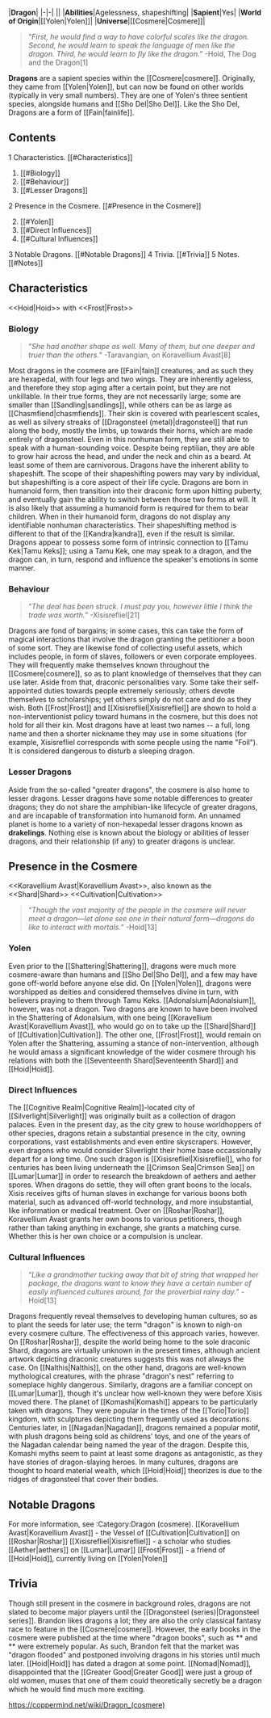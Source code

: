 |**Dragon**|
|-|-|
||
|**Abilities**|Agelessness, shapeshifting|
|**Sapient**|Yes|
|**World of Origin**|[[Yolen\|Yolen]]|
|**Universe**|[[Cosmere\|Cosmere]]|

>“*First, he would find a way to have colorful scales like the dragon. Second, he would learn to speak the language of men like the dragon. Third, he would learn to fly like the dragon.*”
\-Hoid, The Dog and the Dragon[1]


**Dragons** are a sapient species within the [[Cosmere\|cosmere]]. Originally, they came from [[Yolen\|Yolen]], but can now be found on other worlds (typically in very small numbers). They are one of Yolen's three sentient species, alongside humans and [[Sho Del\|Sho Del]]. Like the Sho Del, Dragons are a form of [[Fain\|fainlife]].

## Contents

1 Characteristics. [[#Characteristics]] 

1. [[#Biology]] 
1. [[#Behaviour]] 
1. [[#Lesser Dragons]] 


2 Presence in the Cosmere. [[#Presence in the Cosmere]] 

2. [[#Yolen]] 
2. [[#Direct Influences]] 
2. [[#Cultural Influences]] 


3 Notable Dragons. [[#Notable Dragons]] 
4 Trivia. [[#Trivia]] 
5 Notes. [[#Notes]] 


## Characteristics
  <<Hoid\|Hoid>> with <<Frost\|Frost>>
### Biology
>“*She had another shape as well. Many of them, but one deeper and truer than the others.*”
\-Taravangian, on Koravellium Avast[8]


Most dragons in the cosmere are [[Fain\|fain]] creatures, and as such they are hexapedal, with four legs and two wings. They are inherently ageless, and therefore they stop aging after a certain point, but they are not unkillable. In their true forms, they are not necessarily large; some are smaller than [[Sandling\|sandlings]], while others can be as large as [[Chasmfiend\|chasmfiends]]. Their skin is covered with pearlescent scales, as well as silvery streaks of [[Dragonsteel (metal)\|dragonsteel]] that run along the body, mostly the limbs, up towards their horns, which are made entirely of dragonsteel. Even in this nonhuman form, they are still able to speak with a human-sounding voice. Despite being reptilian, they are able to grow hair across the head, and under the neck and chin as a beard. At least some of them are carnivorous.
Dragons have the inherent ability to shapeshift. The scope of their shapeshifting powers may vary by individual, but shapeshifting is a core aspect of their life cycle. Dragons are born in humanoid form, then transition into their draconic form upon hitting puberty, and eventually gain the ability to switch between those two forms at will. It is also likely that assuming a humanoid form is required for them to bear children. When in their humanoid form, dragons do not display any identifiable nonhuman characteristics. Their shapeshifting method is different to that of the [[Kandra\|kandra]], even if the result is similar.
Dragons appear to possess some form of intrinsic connection to [[Tamu Kek\|Tamu Keks]]; using a Tamu Kek, one may speak to a dragon, and the dragon can, in turn, respond and influence the speaker's emotions in some manner.

### Behaviour
>“*The deal has been struck. I must pay you, however little I think the trade was worth.*”
\-Xisisrefliel[21]


Dragons are fond of bargains; in some cases, this can take the form of magical interactions that involve the dragon granting the petitioner a boon of some sort. They are likewise fond of collecting useful assets, which includes people, in form of slaves, followers or even corporate employees. They will frequently make themselves known throughout the [[Cosmere\|cosmere]], so as to plant knowledge of themselves that they can use later.
Aside from that, draconic personalities vary. Some take their self-appointed duties towards people extremely seriously; others devote themselves to scholarships; yet others simply do not care and do as they wish. Both [[Frost\|Frost]] and [[Xisisrefliel\|Xisisrefliel]] are shown to hold a non-interventionist policy toward humans in the cosmere, but this does not hold for all their kin.
Most dragons have at least two names -- a full, long name and then a shorter nickname they may use in some situations (for example, Xisisrefliel corresponds with some people using the name "Foil").
It is considered dangerous to disturb a sleeping dragon.

### Lesser Dragons
Aside from the so-called "greater dragons", the cosmere is also home to lesser dragons. Lesser dragons have some notable differences to greater dragons; they do not share the amphibian-like lifecycle of greater dragons, and are incapable of transformation into humanoid form. An unnamed planet is home to a variety of non-hexapedal lesser dragons known as **drakelings**. Nothing else is known about the biology or abilities of lesser dragons, and their relationship (if any) to greater dragons is unclear.

## Presence in the Cosmere
  <<Koravellium Avast\|Koravellium Avast>>, also known as the <<Shard\|Shard>> <<Cultivation\|Cultivation>>
>“*Though the vast majority of the people in the cosmere will never meet a dragon—let alone see one in their natural form—dragons do like to interact with mortals.*”
\-Hoid[13]


### Yolen
Even prior to the [[Shattering\|Shattering]], dragons were much more cosmere-aware than humans and [[Sho Del\|Sho Del]], and a few may have gone off-world before anyone else did. On [[Yolen\|Yolen]], dragons were worshipped as deities and considered themselves divine in turn, with believers praying to them through Tamu Keks. [[Adonalsium\|Adonalsium]], however, was not a dragon.
Two dragons are known to have been involved in the Shattering of Adonalsium, with one being [[Koravellium Avast\|Koravellium Avast]], who would go on to take up the [[Shard\|Shard]] of [[Cultivation\|Cultivation]]. The other one, [[Frost\|Frost]], would remain on Yolen after the Shattering, assuming a stance of non-intervention, although he would amass a significant knowledge of the wider cosmere through his relations with both the [[Seventeenth Shard\|Seventeenth Shard]] and [[Hoid\|Hoid]].

### Direct Influences
The [[Cognitive Realm\|Cognitive Realm]]-located city of [[Silverlight\|Silverlight]] was originally built as a collection of dragon palaces. Even in the present day, as the city grew to house worldhoppers of other species, dragons retain a substantial presence in the city, owning corporations, vast establishments and even entire skyscrapers. However, even dragons who would consider Silverlight their home base occassionally depart for a long time. One such dragon is [[Xisisrefliel\|Xisisrefliel]], who for centuries has been living underneath the [[Crimson Sea\|Crimson Sea]] on [[Lumar\|Lumar]] in order to research the breakdown of aethers and aether spores.
When dragons do settle, they will often grant boons to the locals. Xisis receives gifts of human slaves in exchange for various boons both material, such as advanced off-world technology, and more insubstantial, like information or medical treatment. Over on [[Roshar\|Roshar]], Koravellium Avast grants her own boons to various petitioners, though rather than taking anything in exchange, she grants a matching curse. Whether this is her own choice or a compulsion is unclear.

### Cultural Influences
>“*Like a grandmother tucking away that bit of string that wrapped her package, the dragons want to know they have a certain number of easily influenced cultures around, for the proverbial rainy day.*”
\-Hoid[13]


Dragons frequently reveal themselves to developing human cultures, so as to plant the seeds for later use; the term "dragon" is known to nigh-on every cosmere culture. The effectiveness of this approach varies, however. On [[Roshar\|Roshar]], despite the world being home to the sole draconic Shard, dragons are virtually unknown in the present times, although ancient artwork depicting draconic creatures suggests this was not always the case. On [[Nalthis\|Nalthis]], on the other hand, dragons are well-known mythological creatures, with the phrase "dragon's nest" referring to someplace highly dangerous. Similarly, dragons are a familiar concept on [[Lumar\|Lumar]], though it's unclear how well-known they were before Xisis moved there.
The planet of [[Komashi\|Komashi]] appears to be particularly taken with dragons. They were popular in the times of the [[Torio\|Torio]] kingdom, with sculptures depicting them frequently used as decorations. Centuries later, in [[Nagadan\|Nagadan]], dragons remained a popular motif, with plush dragons being sold as childrens' toys, and one of the years of the Nagadan calendar being named the year of the dragon. Despite this, Komashi myths seem to paint at least some dragons as antagonistic, as they have stories of dragon-slaying heroes.
In many cultures, dragons are thought to hoard material wealth, which [[Hoid\|Hoid]] theorizes is due to the ridges of dragonsteel that cover their bodies.

## Notable Dragons
For more information, see :Category:Dragon (cosmere).
[[Koravellium Avast\|Koravellium Avast]] - the Vessel of [[Cultivation\|Cultivation]] on [[Roshar\|Roshar]]
[[Xisisrefliel\|Xisisrefliel]] - a scholar who studies [[Aether\|aethers]] on [[Lumar\|Lumar]]
[[Frost\|Frost]] - a friend of [[Hoid\|Hoid]], currently living on [[Yolen\|Yolen]]
## Trivia
Though still present in the cosmere in background roles, dragons are not slated to become major players until the [[Dragonsteel (series)\|Dragonsteel series]].
Brandon likes dragons a lot; they are also the only classical fantasy race to feature in the [[Cosmere\|cosmere]]. However, the early books in the cosmere were published at the time where "dragon books", such as ** and ** were extremely popular. As such, Brandon felt that the market was "dragon flooded" and postponed involving dragons in his stories until much later.
[[Hoid\|Hoid]] has dated a dragon at some point.
[[Nomad\|Nomad]], disappointed that the [[Greater Good\|Greater Good]] were just a group of old women, muses that one of them could theoretically secretly be a dragon which he would find much more exciting.


https://coppermind.net/wiki/Dragon_(cosmere)